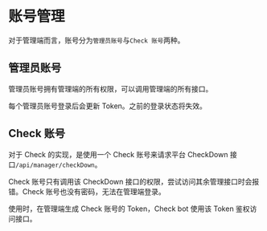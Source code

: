 # 账号管理
对于管理端而言，账号分为`管理员账号`与`Check 账号`两种。

## 管理员账号
管理员账号拥有管理端的所有权限，可以调用管理端的所有接口。

每个管理员账号登录后会更新 Token。之前的登录状态将失效。

## Check 账号
对于 Check 的实现，是使用一个 Check 账号来请求平台 CheckDown 接口`/api/manager/checkDown`。

Check 账号只有调用该 CheckDown 接口的权限，尝试访问其余管理接口时会报错。Check 账号也没有密码，无法在管理端登录。

使用时，在管理端生成 Check 账号的 Token，Check bot 使用该 Token 鉴权访问接口。